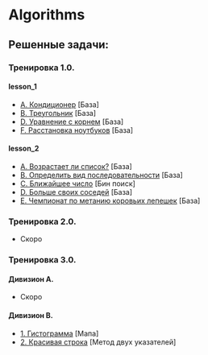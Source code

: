 # Algorithms

## Решенные задачи:

### Тренировка 1.0.

#### lesson_1

+ [A. Кондиционер](https://github.com/Mamedov14/Algorithms/blob/master/Tasks/workout_1.0/lesson_1/A.md) [База]
+ [B. Треугольник](https://github.com/Mamedov14/Algorithms/blob/master/Tasks/workout_1.0/lesson_1/B.md) [База]
+ [D. Уравнение с корнем](https://github.com/Mamedov14/Algorithms/blob/master/Tasks/workout_1.0/lesson_1/D.md) [База]
+ [F. Расстановка ноутбуков](https://github.com/Mamedov14/Algorithms/blob/master/Tasks/workout_1.0/lesson_1/F.md) [База]

#### lesson_2

+ [A. Возрастает ли список?](https://github.com/Mamedov14/Algorithms/blob/master/Tasks/workout_1.0/lesson_2/A.md) [База]
+ [B. Определить вид последовательности](https://github.com/Mamedov14/Algorithms/blob/master/Tasks/workout_1.0/lesson_2/B.md) [База]
+ [C. Ближайшее число](https://github.com/Mamedov14/Algorithms/blob/master/Tasks/workout_1.0/lesson_2/C.md) [Бин поиск]
+ [D. Больше своих соседей](https://github.com/Mamedov14/Algorithms/blob/master/Tasks/workout_1.0/lesson_2/D.md) [База]
+ [E. Чемпионат по метанию коровьих лепешек](https://github.com/Mamedov14/Algorithms/blob/master/Tasks/workout_1.0/lesson_2/E.md) [База]

### Тренировка 2.0.

+ Скоро

### Тренировка 3.0.

#### Дивизион A.

+ Скоро

#### Дивизион B.

+ [1. Гистограмма](https://github.com/Mamedov14/Algorithms/blob/master/Tasks/%D0%93%D0%B8%D1%81%D1%82%D0%BE%D0%B3%D1%80%D0%B0%D0%BC%D0%BC%D0%B0.md) [Мапа]
+ [2. Красивая строка](https://github.com/Mamedov14/Algorithms/blob/master/Tasks/%D0%9A%D1%80%D0%B0%D1%81%D0%B8%D0%B2%D0%B0%D1%8F%20%D1%81%D1%82%D1%80%D0%BE%D0%BA%D0%B0.md) [Метод двух указателей]
